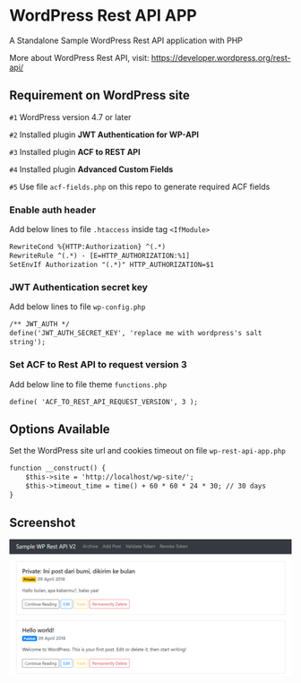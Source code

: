 # WordPress Rest API APP

A Standalone Sample WordPress Rest API application with PHP

More about WordPress Rest API, visit: https://developer.wordpress.org/rest-api/

## Requirement on WordPress site

`#1` WordPress version 4.7 or later

`#2` Installed plugin **JWT Authentication for WP-API**

`#3` Installed plugin **ACF to REST API**

`#4` Installed plugin **Advanced Custom Fields**

`#5` Use file `acf-fields.php` on this repo to generate required ACF fields

### Enable auth header

Add below lines to file `.htaccess` inside tag `<IfModule>`

```
RewriteCond %{HTTP:Authorization} ^(.*)
RewriteRule ^(.*) - [E=HTTP_AUTHORIZATION:%1]
SetEnvIf Authorization "(.*)" HTTP_AUTHORIZATION=$1
```

### JWT Authentication secret key

Add below lines to file `wp-config.php`

```
/** JWT_AUTH */
define('JWT_AUTH_SECRET_KEY', 'replace me with wordpress's salt string');
```

### Set ACF to Rest API to request version 3

Add below line to file theme `functions.php`

```
define( 'ACF_TO_REST_API_REQUEST_VERSION', 3 );
```

## Options Available

Set the WordPress site url and cookies timeout on file `wp-rest-api-app.php`

```
function __construct() {
	$this->site = 'http://localhost/wp-site/';
	$this->timeout_time = time() + 60 * 60 * 24 * 30; // 30 days
}
```

## Screenshot

![Screenshot](screenshot.png "Screenshot")